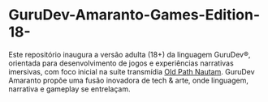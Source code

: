 # GuruDev-Amaranto-Games-Edition-18-
Este repositório inaugura a versão adulta (18+) da linguagem GuruDev®, orientada para desenvolvimento de jogos e experiências narrativas imersivas, com foco inicial na suíte transmídia [Old Path Nautam](https://oldpathnautam.site/).  GuruDev Amaranto propõe uma fusão inovadora de tech &amp; arte, onde linguagem, narrativa e gameplay se entrelaçam.

